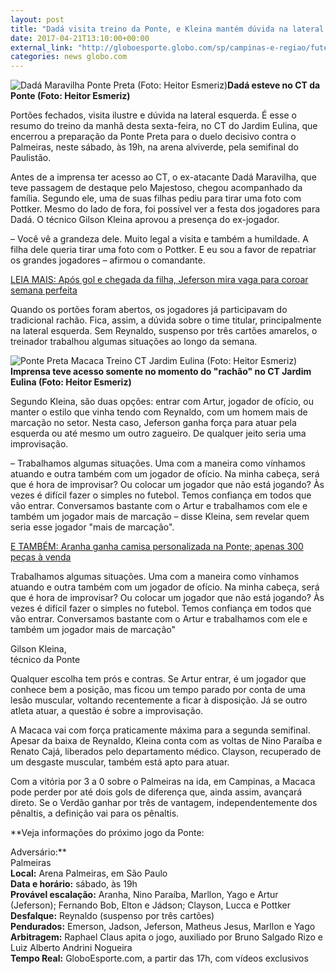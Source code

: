 ```yaml
---
layout: post
title: "Dadá visita treino da Ponte, e Kleina mantém dúvida na lateral esquerda"
date: 2017-04-21T13:10:00+00:00
external_link: "http://globoesporte.globo.com/sp/campinas-e-regiao/futebol/times/ponte-preta/noticia/2017/04/dada-visita-treino-da-ponte-e-kleina-mantem-duvida-na-lateral-esquerda.html"
categories: news globo.com
---
```

 ![Dadá Maravilha Ponte Preta (Foto: Heitor Esmeriz)](http://s2.glbimg.com/kQ3PXOaFjmFtXnDa97DoJBqWZAY=/239x76:640x477/300x300/s.glbimg.com/es/ge/f/original/2017/04/21/dada.jpg "Dadá Maravilha Ponte Preta (Foto: Heitor Esmeriz)")**Dadá esteve no CT da Ponte (Foto: Heitor Esmeriz)**

Portões fechados, visita ilustre e dúvida na lateral esquerda. É esse o resumo do treino da manhã desta sexta-feira, no CT do Jardim Eulina, que encerrou a preparação da Ponte Preta para o duelo decisivo contra o Palmeiras, neste sábado, às 19h, na arena alviverde, pela semifinal do Paulistão.&nbsp;  
  
Antes de a imprensa ter acesso ao CT, o ex-atacante Dadá Maravilha, que teve passagem de destaque pelo Majestoso, chegou acompanhado da família. Segundo ele, uma de suas filhas pediu para tirar uma foto com Pottker. Mesmo do lado de fora, foi possível ver a festa dos jogadores para Dadá. O técnico Gilson Kleina aprovou a presença do ex-jogador.&nbsp;  
  
– Você vê a grandeza dele. Muito legal a visita e também a humildade. A filha dele queria tirar uma foto com o Pottker. E eu sou a favor de repatriar os grandes jogadores – afirmou o comandante.&nbsp;

[LEIA MAIS: Após gol e chegada da filha, Jeferson mira vaga para coroar semana perfeita](http://globoesporte.globo.com/sp/campinas-e-regiao/futebol/times/ponte-preta/noticia/2017/04/apos-gol-e-chegada-da-filha-jeferson-mira-vaga-para-coroar-semana-perfeita.html)  
  
Quando os portões foram abertos, os jogadores já participavam do tradicional rachão. Fica, assim, a dúvida sobre o time titular, principalmente na lateral esquerda. Sem Reynaldo, suspenso por três cartões amarelos, o treinador trabalhou algumas situações ao longo da semana.

 ![Ponte Preta Macaca Treino CT Jardim Eulina (Foto: Heitor Esmeriz)](http://s2.glbimg.com/v5KsXyIyYHlw0juz86KKMY_-orU=/247x338:937x728/690x390/s.glbimg.com/es/ge/f/original/2017/04/21/ponte.jpg "Ponte Preta Macaca Treino CT Jardim Eulina (Foto: Heitor Esmeriz)")**Imprensa teve acesso somente no momento do "rachão" no&nbsp;CT Jardim Eulina (Foto: Heitor Esmeriz)**

Segundo Kleina, são duas opções: entrar com Artur, jogador de ofício, ou manter o estilo que vinha tendo com Reynaldo, com um homem mais de marcação no setor. Nesta caso, Jeferson ganha força para atuar pela esquerda ou até mesmo um outro zagueiro. De qualquer jeito seria uma improvisação.&nbsp;  
  
– Trabalhamos algumas situações. Uma com a maneira como vínhamos atuando e outra também com um jogador de ofício. Na minha cabeça, será que é hora de improvisar? Ou colocar um jogador que não está jogando? Às vezes é difícil fazer o simples no futebol. Temos confiança em todos que vão entrar. Conversamos bastante com o Artur e trabalhamos com ele e também um jogador mais de marcação – disse Kleina, sem revelar quem seria esse jogador "mais de marcação".&nbsp;

[E TAMBÉM: Aranha ganha camisa personalizada na Ponte; apenas 300 peças à venda](http://globoesporte.globo.com/sp/campinas-e-regiao/futebol/times/ponte-preta/noticia/2017/04/aranha-ganha-camisa-personalizada-na-ponte-apenas-300-pecas-venda.html)

Trabalhamos algumas situações. Uma com a maneira como vínhamos atuando e outra também com um jogador de ofício. Na minha cabeça, será que é hora de improvisar? Ou colocar um jogador que não está jogando? Às vezes é difícil fazer o simples no futebol. Temos confiança em todos que vão entrar. Conversamos bastante com o Artur e trabalhamos com ele e também um jogador mais de marcação"  

Gilson Kleina,  
técnico da Ponte  

Qualquer escolha tem prós e contras. Se Artur entrar, é um jogador que conhece bem a posição, mas ficou um tempo parado por conta de uma lesão muscular, voltando recentemente a ficar à disposição. Já se outro atleta atuar, a questão é sobre a improvisação.&nbsp;  
  
A Macaca vai com força praticamente máxima para a segunda semifinal. Apesar da baixa de Reynaldo, Kleina conta com as voltas de Nino Paraíba e Renato Cajá, liberados pelo departamento médico. Clayson, recuperado de um desgaste muscular, também está apto para atuar.&nbsp;  
  
Com a vitória por 3 a 0 sobre o Palmeiras na ida, em Campinas, a Macaca pode perder por até dois gols de diferença que, ainda assim, avançará direto. Se o Verdão ganhar por três de vantagem, independentemente dos pênaltis, a definição vai para os pênaltis.&nbsp;  
  
**Veja informações do próximo jogo da Ponte:  
  
Adversário:**  
   Palmeiras  
**Local:** Arena Palmeiras, em São Paulo  
**Data e horário:** sábado, às 19h  
**Provável escalação:** Aranha, Nino Paraíba, Marllon, Yago e Artur (Jeferson); Fernando Bob, Elton e Jádson; Clayson, Lucca e Pottker  
**Desfalque:** Reynaldo (suspenso por três cartões)  
**Pendurados:** Emerson, Jadson, Jeferson, Matheus Jesus, Marllon e Yago  
**Arbitragem:** Raphael Claus apita o jogo, auxiliado por Bruno Salgado Rizo e Luiz Alberto Andrini Nogueira  
**Tempo Real:** GloboEsporte.com, a partir das 17h, com vídeos exclusivos&nbsp;

